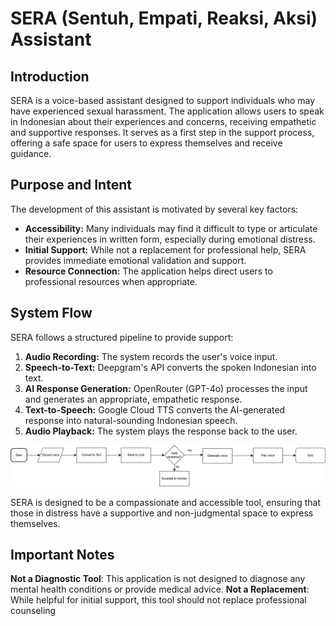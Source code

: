 # SERA (Sentuh, Empati, Reaksi, Aksi) Assistant

## Introduction

SERA is a voice-based assistant designed to support individuals who may have experienced sexual harassment. The application allows users to speak in Indonesian about their experiences and concerns, receiving empathetic and supportive responses. It serves as a first step in the support process, offering a safe space for users to express themselves and receive guidance.

## Purpose and Intent

The development of this assistant is motivated by several key factors:

- **Accessibility:** Many individuals may find it difficult to type or articulate their experiences in written form, especially during emotional distress.
- **Initial Support:** While not a replacement for professional help, SERA provides immediate emotional validation and support.
- **Resource Connection:** The application helps direct users to professional resources when appropriate.

## System Flow

SERA follows a structured pipeline to provide support:

1. **Audio Recording:** The system records the user's voice input.
2. **Speech-to-Text:** Deepgram's API converts the spoken Indonesian into text.
3. **AI Response Generation:** OpenRouter (GPT-4o) processes the input and generates an appropriate, empathetic response.
4. **Text-to-Speech:** Google Cloud TTS converts the AI-generated response into natural-sounding Indonesian speech.
5. **Audio Playback:** The system plays the response back to the user.

![SERA flowchart](image.png)


SERA is designed to be a compassionate and accessible tool, ensuring that those in distress have a supportive and non-judgmental space to express themselves.

## Important Notes
**Not a Diagnostic Tool**: This application is not designed to diagnose any mental health conditions or provide medical advice.
**Not a Replacement**: While helpful for initial support, this tool should not replace professional counseling